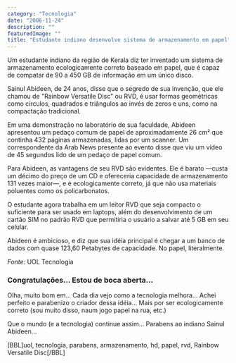 ```yaml
---
category: "Tecnologia"
date: "2006-11-24"
description: ""
featuredImage: ""
title: "Estudante indiano desenvolve sistema de armazenamento em papel"
---
```


Um estudante indiano da região de Kerala diz ter inventado um sistema de armazenamento ecologicamente correto baseado em papel, que é capaz de compatar de 90 a 450 GB de informação em um único disco.

Sainul Abideen, de 24 anos, disse que o segredo de sua invenção, que ele chamou de "Rainbow Versatile Disc" ou RVD, é usar formas geométricas como círculos, quadrados e triângulos ao invés de zeros e uns, como na compactação tradicional.

Em uma demonstração no laboratório de sua faculdade, Abideen apresentou um pedaço comum de papel de aproximadamente 26 cm² que continha 432 páginas armazenadas, lidas por um scanner. Um correspondente da Arab News presente ao evento disse que viu um vídeo de 45 segundos lido de um pedaço de papel comum.

Para Abideen, as vantagens de seu RVD são evidentes. Ele é barato —custa um décimo do preço de um CD e ofereceria capacidade de armazenamento 131 vezes maior—, e é ecologicamente correto, já que não usa materiais poluentes como os policarbonatos.

O estudante agora trabalha em um leitor RVD que seja compacto o suficiente para ser usado em laptops, além do desenvolvimento de um cartão SIM no padrão RVD que permitiria o usuário a salvar até 5 GB em seu celular.

Abideen é ambicioso, e diz que sua idéia principal é chegar a um banco de dados com quase 123,60 Petabytes de capacidade. No papel, literalmente.

_Fonte:_ UOL Tecnologia

### Congratulações... Estou de boca aberta...

Olha, muito bom em... Cada dia vejo como a tecnologia melhora... Achei perfeito e parabenizo o criador dessa idéia... Mais por ser ecologicamente correto (sou muito disso, naum jogo papel na rua, etc.)

Que o mundo (e a tecnologia) continue assim... Parabens ao indiano Sainul Abideen...

\[BBL\]uol, tecnologia, parabens, armazenamento, hd, papel, rvd, Rainbow Versatile Disc\[/BBL\]

